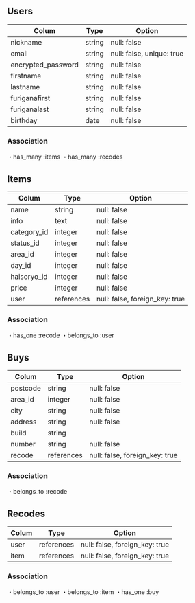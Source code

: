 ## Users

|Colum               |Type    |Option                     |
|--------------------|--------|---------------------------|
|nickname            |string  |null: false                |
|email               |string  |null: false, unique: true  |
|encrypted_password  |string  |null: false                |
|firstname           |string  |null: false                |
|lastname            |string  |null: false                |
|furiganafirst       |string  |null: false                |
|furiganalast        |string  |null: false                |
|birthday            |date    |null: false                |

### Association

・has_many :items
・has_many :recodes

## Items

|Colum        |Type        |Option                          |
|-------------|------------|--------------------------------|
|name         |string      |null: false                     |
|info         |text        |null: false                     |
|category_id  |integer     |null: false                     |
|status_id    |integer     |null: false                     |
|area_id      |integer     |null: false                     |
|day_id      |integer     |null: false                     |
|haisoryo_id  |integer     |null: false                     |
|price        |integer     |null: false                     |
|user         |references  |null: false, foreign_key: true  |

### Association

・has_one :recode
・belongs_to :user

## Buys

|Colum     |Type        |Option                          |
|----------|------------|--------------------------------|
|postcode  |string      |null: false                     |
|area_id   |integer     |null: false                     |
|city      |string      |null: false                     |
|address   |string      |null: false                     |
|build     |string      |                                |
|number    |string      |null: false                     |
|recode    |references  |null: false, foreign_key: true  |

### Association

・belongs_to :recode

## Recodes

|Colum  |Type        |Option                          |
|-------|------------|--------------------------------|
|user   |references  |null: false, foreign_key: true  |
|item   |references  |null: false, foreign_key: true  |

### Association

・belongs_to :user
・belongs_to :item
・has_one :buy
